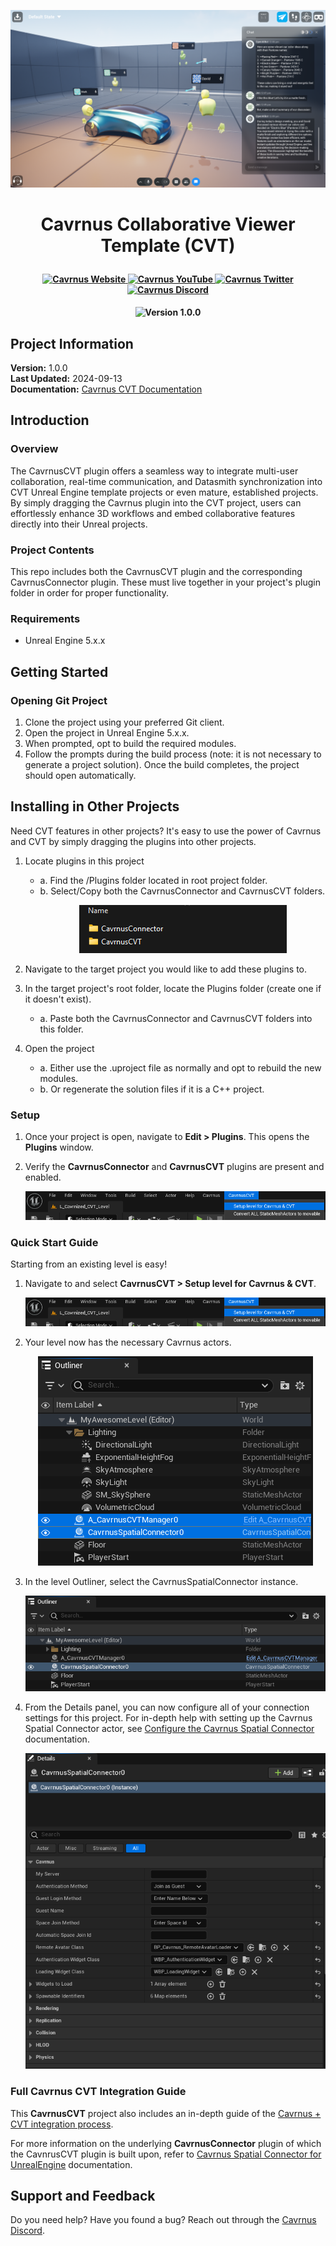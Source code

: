 ﻿
<p align="center">
    <img src="ReadmeContent/banner.png" alt="Cavrnus Banner"/>
</p>

# <p style="text-align: center;">Cavrnus Collaborative Viewer Template (CVT)</p>

<h4 align="center">
  <a href="https://www.cavrnus.com/">
    <img src="https://img.shields.io/badge/Cavrnus%20Website-label?style=flat&color=white" alt="Cavrnus Website" height="20">
  </a>
  <a href="https://www.youtube.com/@cavrnus">
    <img src="https://img.shields.io/badge/Cavrnus%20YouTube-label?style=flat&logo=YouTube&logoColor=red&labelColor=white&color=white" alt="Cavrnus YouTube" height="20">
  </a>
  <a href="https://twitter.com/cavrnus">
    <img src="https://img.shields.io/badge/Cavrnus_Twitter-label?style=flat&logo=x&logoColor=black&labelColor=white&color=white" alt="Cavrnus Twitter" height="20">
  </a>
  <a href="https://discord.gg/AzgenDT7Ez">
    <img src="https://img.shields.io/badge/Cavrnus_Support-label?style=flat&logo=discord&labelColor=white&color=white" alt="Cavrnus Discord" height="20">
  </a>
</h4>

<h4 align="center">
  <img src="https://img.shields.io/badge/Version-1.0.0-blue?style=flat&labelColor=blue&color=white" alt="Version 1.0.0" height="20">
</h4>

    
## Project Information  
**Version:** 1.0.0    
**Last Updated:** 2024-09-13    
**Documentation:** [Cavrnus CVT Documentation](https://cavrnus.atlassian.net/wiki/spaces/CSM/pages/948764675/Cavrnus+with+the+Unreal+Collab+Viewer+Template+CVT)     

## Introduction

### Overview
The CavrnusCVT plugin offers a seamless way to integrate multi-user collaboration, real-time communication, and Datasmith synchronization into CVT Unreal Engine template projects or even mature, established projects. By simply dragging the Cavrnus plugin into the CVT project, users can effortlessly enhance 3D workflows and embed collaborative features directly into their Unreal projects.

### Project Contents
This repo includes both the CavrnusCVT plugin and the corresponding CavrnusConnector plugin. These must live together in your project's plugin folder in order for proper functionality.

### Requirements
- Unreal Engine 5.x.x

## Getting Started

### Opening Git Project
1. Clone the project using your preferred Git client.
2. Open the project in Unreal Engine 5.x.x.
3. When prompted, opt to build the required modules.
4. Follow the prompts during the build process (note: it is not necessary to generate a project solution).
Once the build completes, the project should open automatically.

## Installing in Other Projects
Need CVT features in other projects? It's easy to use the power of Cavrnus and CVT by simply dragging the plugins into other projects.

1. Locate plugins in this project
    * a. Find the /Plugins folder located in root project folder.
    * b. Select/Copy both the CavrnusConnector and CavrnusCVT folders.
        <p align="center"><img src="ReadmeContent/plugin-folders.png"/></p>

2. Navigate to the target project you would like to add these plugins to.
3. In the target project's root folder, locate the Plugins folder (create one if it doesn't exist).
    * a. Paste both the CavrnusConnector and CavrnusCVT folders into this folder.

4. Open the project
    * a. Either use the .uproject file as normally and opt to rebuild the new modules.
    * b. Or regenerate the solution files if it is a C++ project.

### Setup

1. Once your project is open, navigate to <b>Edit > Plugins</b>. This opens the <b>Plugins</b> window.

2. Verify the <b>CavrnusConnector</b> and <b>CavrnusCVT</b> plugins are present and enabled.
        <p align="center"><img src="ReadmeContent/plugins.png"/></p> 

### Quick Start Guide
Starting from an existing level is easy!

1. Navigate to and select <b>CavrnusCVT > Setup level for Cavrnus & CVT</b>.
    <p align="center"><img src="ReadmeContent/dropdown.png"/></p> 

2. Your level now has the necessary Cavrnus actors.
    <p align="center"><img src="ReadmeContent/added-actors.png"/></p> 

3. In the level Outliner, select the CavrnusSpatialConnector instance.
    <p align="center"><img src="ReadmeContent/connector-outliner.png"/></p> 


2. From the Details panel, you can now configure all of your connection settings for this project. For in-depth help with setting up the Cavrnus Spatial Connector actor, see [Configure the Cavrnus Spatial Connector](https://cavrnus.atlassian.net/wiki/spaces/CSM/pages/872742940/Configure+the+Cavrnus+Spatial+Connector+Unreal+Engine) documentation.
    <p align="center"><img src="ReadmeContent/connector.png"/></p> 


### **Full Cavrnus CVT Integration Guide** 
This <b>CavrnusCVT</b> project also includes an in-depth guide of the [Cavrnus + CVT integration process](https://cavrnus.atlassian.net/wiki/spaces/CSM/pages/1048182803/Cavrnus-CVT-Plugin+Setup).

For more information on the underlying <b>CavrnusConnector</b> plugin of which the CavnrusCVT plugin is built upon, refer to [Cavrnus Spatial Connector for UnrealEngine](https://cavrnus.atlassian.net/wiki/spaces/CSM/pages/872808449/Cavrnus+Spatial+Connector+for+Unreal+Engine) documentation.


## Support and Feedback
Do you need help? Have you found a bug? Reach out through the [Cavrnus Discord](https://discord.gg/AzgenDT7Ez).